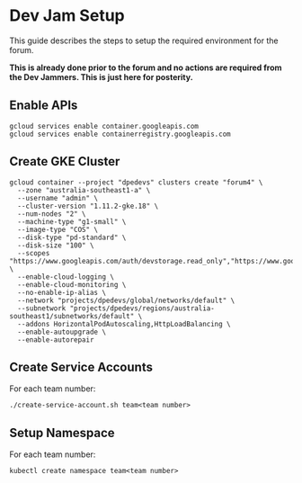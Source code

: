 Dev Jam Setup
===

This guide describes the steps to setup the required environment for the forum.

**This is already done prior to the forum and no actions are required from the Dev Jammers. This is just here for posterity.**

Enable APIs
---

```
gcloud services enable container.googleapis.com
gcloud services enable containerregistry.googleapis.com
```

Create GKE Cluster
---

```
gcloud container --project "dpedevs" clusters create "forum4" \
  --zone "australia-southeast1-a" \
  --username "admin" \
  --cluster-version "1.11.2-gke.18" \
  --num-nodes "2" \
  --machine-type "g1-small" \
  --image-type "COS" \
  --disk-type "pd-standard" \
  --disk-size "100" \
  --scopes "https://www.googleapis.com/auth/devstorage.read_only","https://www.googleapis.com/auth/logging.write","https://www.googleapis.com/auth/monitoring","https://www.googleapis.com/auth/servicecontrol","https://www.googleapis.com/auth/service.management.readonly","https://www.googleapis.com/auth/trace.append" \
  --enable-cloud-logging \
  --enable-cloud-monitoring \
  --no-enable-ip-alias \
  --network "projects/dpedevs/global/networks/default" \
  --subnetwork "projects/dpedevs/regions/australia-southeast1/subnetworks/default" \
  --addons HorizontalPodAutoscaling,HttpLoadBalancing \
  --enable-autoupgrade \
  --enable-autorepair
```

Create Service Accounts
---

For each team number:

```
./create-service-account.sh team<team number>
```

Setup Namespace
---

For each team number:

```
kubectl create namespace team<team number>
```
